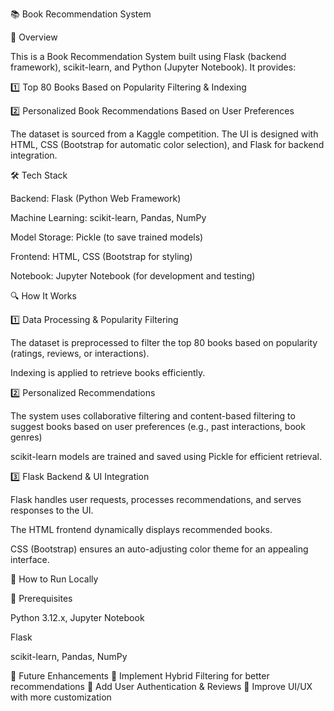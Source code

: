 📚 Book Recommendation System

🚀 Overview

This is a Book Recommendation System built using Flask (backend framework), scikit-learn, and Python (Jupyter Notebook). It provides:

1️⃣ Top 80 Books Based on Popularity Filtering & Indexing

2️⃣ Personalized Book Recommendations Based on User Preferences

The dataset is sourced from a Kaggle competition. The UI is designed with HTML, CSS (Bootstrap for automatic color selection), and Flask for backend integration.

🛠️ Tech Stack

Backend: Flask (Python Web Framework)

Machine Learning: scikit-learn, Pandas, NumPy

Model Storage: Pickle (to save trained models)

Frontend: HTML, CSS (Bootstrap for styling)

Notebook: Jupyter Notebook (for development and testing)

🔍 How It Works

1️⃣ Data Processing & Popularity Filtering

The dataset is preprocessed to filter the top 80 books based on popularity (ratings, reviews, or interactions).

Indexing is applied to retrieve books efficiently.

2️⃣ Personalized Recommendations

The system uses collaborative filtering and content-based filtering to suggest books based on user preferences (e.g., past interactions, book genres)

scikit-learn models are trained and saved using Pickle for efficient retrieval.

3️⃣ Flask Backend & UI Integration

Flask handles user requests, processes recommendations, and serves responses to the UI.

The HTML frontend dynamically displays recommended books.

CSS (Bootstrap) ensures an auto-adjusting color theme for an appealing interface.

🎯 How to Run Locally

🔹 Prerequisites

Python 3.12.x, Jupyter Notebook

Flask

scikit-learn, Pandas, NumPy

📌 Future Enhancements
🔹 Implement Hybrid Filtering for better recommendations
🔹 Add User Authentication & Reviews
🔹 Improve UI/UX with more customization
